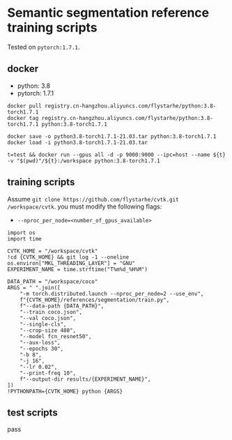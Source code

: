 # Semantic segmentation reference training scripts
Tested on `pytorch:1.7.1`.

## docker
* python: 3.8
* pytorch: 1.7.1

```
docker pull registry.cn-hangzhou.aliyuncs.com/flystarhe/python:3.8-torch1.7.1
docker tag registry.cn-hangzhou.aliyuncs.com/flystarhe/python:3.8-torch1.7.1 python:3.8-torch1.7.1

docker save -o python3.8-torch1.7.1-21.03.tar python:3.8-torch1.7.1
docker load -i python3.8-torch1.7.1-21.03.tar

t=test && docker run --gpus all -d -p 9000:9000 --ipc=host --name ${t} -v "$(pwd)"/${t}:/workspace python:3.8-torch1.7.1
```

## training scripts
Assume `git clone https://github.com/flystarhe/cvtk.git /workspace/cvtk`. you must modify the following flags:

* `--nproc_per_node=<number_of_gpus_available>`

```
import os
import time

CVTK_HOME = "/workspace/cvtk"
!cd {CVTK_HOME} && git log -1 --oneline
os.environ["MKL_THREADING_LAYER"] = "GNU"
EXPERIMENT_NAME = time.strftime("T%m%d_%H%M")

DATA_PATH = "/workspace/coco"
ARGS = " ".join([
    "-m torch.distributed.launch --nproc_per_node=2 --use_env",
    f"{CVTK_HOME}/references/segmentation/train.py",
    f"--data-path {DATA_PATH}",
    "--train coco.json",
    "--val coco.json",
    "--single-cls",
    "--crop-size 480",
    "--model fcn_resnet50",
    "--aux-loss",
    "--epochs 30",
    "-b 8",
    "-j 16",
    "--lr 0.02",
    "--print-freq 10",
    f"--output-dir results/{EXPERIMENT_NAME}",
])
!PYTHONPATH={CVTK_HOME} python {ARGS}
```

## test scripts
pass
